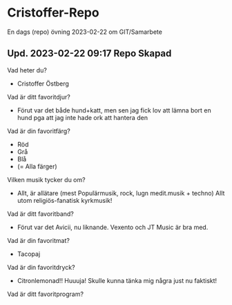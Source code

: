 # Cristoffer-Repo
En dags (repo) övning 2023-02-22 om GIT/Samarbete

Upd. 2023-02-22 09:17 Repo Skapad
----------------------------------


Vad heter du? 
* Cristoffer Östberg

Vad är ditt favoritdjur?
* Förut var det både hund+katt, men sen jag fick lov att lämna bort en hund pga att jag inte hade ork att hantera den


Vad är din favoritfärg?
* Röd
* Grå
* Blå
* (= Alla färger)

Vilken musik tycker du om?
* Allt, är allätare (mest Populärmusik, rock, lugn medit.musik + techno) Allt utom religiös-fanatisk kyrkmusik!

Vad är ditt favoritband?
* Förut var det Avicii, nu liknande. Vexento och JT Music är bra med.

Vad är din favoritmat?
* Tacopaj

Vad är din favoritdryck?
* Citronlemonad!! Huuuja! Skulle kunna tänka mig några just nu faktiskt!

Vad är ditt favoritprogram?
